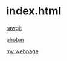 # index.html


<a href="https://rawgit.com/IggyRekter/photon/master/index.html">rawgit</a><br>

<a href="https://iggyrekter.github.io/photon/">photon</a><br>

<a href="webpage.html">my webpage</a><br>
